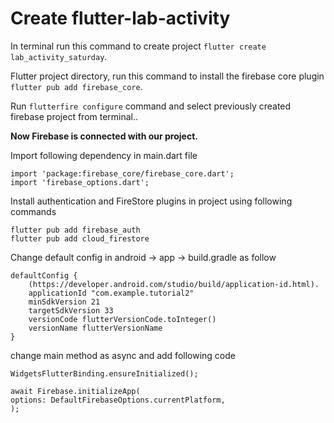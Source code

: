 # Create flutter-lab-activity

In terminal run this command to create project ``` flutter create lab_activity_saturday ```.

Flutter project directory, run this command to install the firebase core plugin `` flutter pub add firebase_core ``.

Run `` flutterfire configure `` command and select previously created firebase project from terminal..

<b>Now Firebase is connected with our project.</b>

Import following dependency in main.dart file 

```
import 'package:firebase_core/firebase_core.dart';
import 'firebase_options.dart';
```

Install authentication and FireStore plugins in project using following commands

```
flutter pub add firebase_auth
flutter pub add cloud_firestore
```

Change default config in android -> app -> build.gradle as follow

```
defaultConfig {
    (https://developer.android.com/studio/build/application-id.html).
    applicationId "com.example.tutorial2"
    minSdkVersion 21
    targetSdkVersion 33
    versionCode flutterVersionCode.toInteger()
    versionName flutterVersionName
}
```

change main method as async and add following code
```
WidgetsFlutterBinding.ensureInitialized();

await Firebase.initializeApp(
options: DefaultFirebaseOptions.currentPlatform,
);
```




